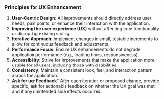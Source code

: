 ### Principles for UX Enhancement

1. __User-Centric Design__: All improvements should directly address user needs, pain points, or enhance their interaction with the application.
2. __Improving the user experience (UX)__ without affecting core functionality or disrupting existing styling.
3. __Iterative Approach__: Implement changes in small, testable increments to allow for continuous feedback and adjustments.
4. __Performance Focus__: Ensure UX enhancements do not degrade application performance (e.g., loading times, responsiveness).
5. __Accessibility__: Strive for improvements that make the application more usable for all users, including those with disabilities.
6. __Consistency__: Maintain a consistent look, feel, and interaction pattern across the application.
7. __Ask for uer Feedback__" After each iteration or proposed change, provide specific, ask for actionable feedback on whether the UX goal was met and if any unintended side effects occurred.
